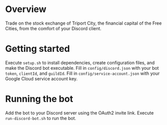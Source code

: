 # Overview
Trade on the stock exchange of Triport City, the financial capital of the Free Cities, from the comfort of your Discord client.

# Getting started
Execute `setup.sh` to install dependencies, create configuration files, and make the Discord bot executable.
Fill in `config/discord.json` with your bot `token`, `clientId`, and `guildId`. 
Fill in `config/service-account.json` with your Google Cloud service account key.

# Running the bot
Add the bot to your Discord server using the OAuth2 invite link.
Execute `run-discord-bot.sh` to run the bot.
